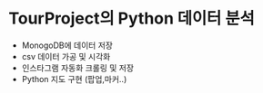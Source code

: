 # TourProject의 Python 데이터 분석
* MonogoDB에 데이터 저장
* csv 데이터 가공 및 시각화
* 인스타그램 자동화 크롤링 및 저장
* Python 지도 구현 (팝업,마커..)




